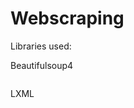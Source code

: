 # Webscraping
Libraries used:

Beautifulsoup4
``` pip install beautifulsoup4
```
LXML
``` pip install lxml
```
